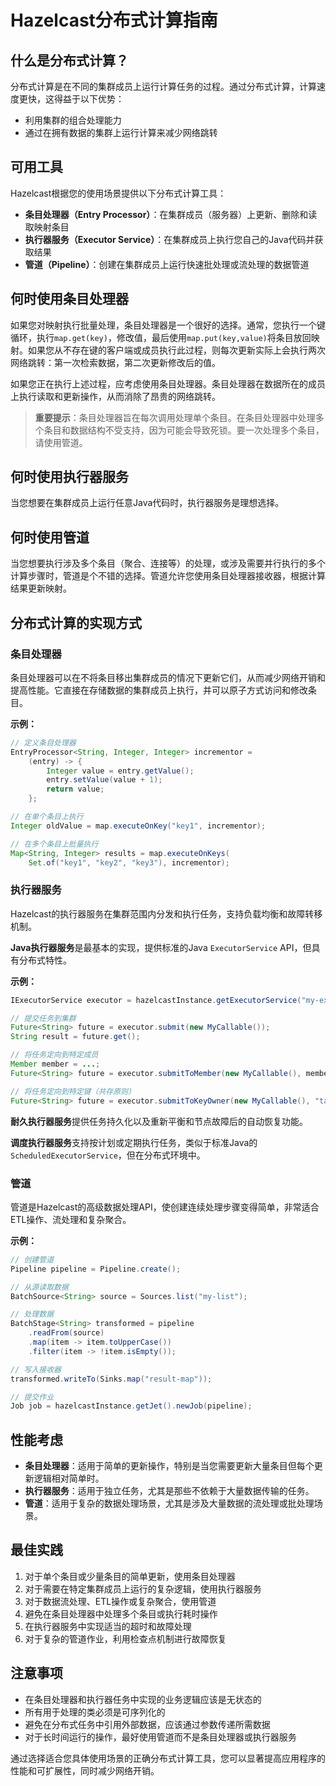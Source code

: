 # Hazelcast分布式计算指南

## 什么是分布式计算？

分布式计算是在不同的集群成员上运行计算任务的过程。通过分布式计算，计算速度更快，这得益于以下优势：

* 利用集群的组合处理能力
* 通过在拥有数据的集群上运行计算来减少网络跳转

## 可用工具

Hazelcast根据您的使用场景提供以下分布式计算工具：

* **条目处理器（Entry Processor）**：在集群成员（服务器）上更新、删除和读取映射条目
* **执行器服务（Executor Service）**：在集群成员上执行您自己的Java代码并获取结果
* **管道（Pipeline）**：创建在集群成员上运行快速批处理或流处理的数据管道

## 何时使用条目处理器

如果您对映射执行批量处理，条目处理器是一个很好的选择。通常，您执行一个键循环，执行`map.get(key)`，修改值，最后使用`map.put(key,value)`将条目放回映射。如果您从不存在键的客户端或成员执行此过程，则每次更新实际上会执行两次网络跳转：第一次检索数据，第二次更新修改后的值。

如果您正在执行上述过程，应考虑使用条目处理器。条目处理器在数据所在的成员上执行读取和更新操作，从而消除了昂贵的网络跳转。

> **重要提示**：条目处理器旨在每次调用处理单个条目。在条目处理器中处理多个条目和数据结构不受支持，因为可能会导致死锁。要一次处理多个条目，请使用管道。

## 何时使用执行器服务

当您想要在集群成员上运行任意Java代码时，执行器服务是理想选择。

## 何时使用管道

当您想要执行涉及多个条目（聚合、连接等）的处理，或涉及需要并行执行的多个计算步骤时，管道是个不错的选择。管道允许您使用条目处理器接收器，根据计算结果更新映射。

## 分布式计算的实现方式

### 条目处理器

条目处理器可以在不将条目移出集群成员的情况下更新它们，从而减少网络开销和提高性能。它直接在存储数据的集群成员上执行，并可以原子方式访问和修改条目。

**示例：**
```java
// 定义条目处理器
EntryProcessor<String, Integer, Integer> incrementor = 
    (entry) -> {
        Integer value = entry.getValue();
        entry.setValue(value + 1);
        return value;
    };

// 在单个条目上执行
Integer oldValue = map.executeOnKey("key1", incrementor);

// 在多个条目上批量执行
Map<String, Integer> results = map.executeOnKeys(
    Set.of("key1", "key2", "key3"), incrementor);
```

### 执行器服务

Hazelcast的执行器服务在集群范围内分发和执行任务，支持负载均衡和故障转移机制。

**Java执行器服务**是最基本的实现，提供标准的Java `ExecutorService` API，但具有分布式特性。

**示例：**
```java
IExecutorService executor = hazelcastInstance.getExecutorService("my-executor");

// 提交任务到集群
Future<String> future = executor.submit(new MyCallable());
String result = future.get();

// 将任务定向到特定成员
Member member = ...;
Future<String> future = executor.submitToMember(new MyCallable(), member);

// 将任务定向到特定键（共存原则）
Future<String> future = executor.submitToKeyOwner(new MyCallable(), "targetKey");
```

**耐久执行器服务**提供任务持久化以及重新平衡和节点故障后的自动恢复功能。

**调度执行器服务**支持按计划或定期执行任务，类似于标准Java的`ScheduledExecutorService`，但在分布式环境中。

### 管道

管道是Hazelcast的高级数据处理API，使创建连续处理步骤变得简单，非常适合ETL操作、流处理和复杂聚合。

**示例：**
```java
// 创建管道
Pipeline pipeline = Pipeline.create();

// 从源读取数据
BatchSource<String> source = Sources.list("my-list");

// 处理数据
BatchStage<String> transformed = pipeline
    .readFrom(source)
    .map(item -> item.toUpperCase())
    .filter(item -> !item.isEmpty());

// 写入接收器
transformed.writeTo(Sinks.map("result-map"));

// 提交作业
Job job = hazelcastInstance.getJet().newJob(pipeline);
```

## 性能考虑

- **条目处理器**：适用于简单的更新操作，特别是当您需要更新大量条目但每个更新逻辑相对简单时。
- **执行器服务**：适用于独立任务，尤其是那些不依赖于大量数据传输的任务。
- **管道**：适用于复杂的数据处理场景，尤其是涉及大量数据的流处理或批处理场景。

## 最佳实践

1. 对于单个条目或少量条目的简单更新，使用条目处理器
2. 对于需要在特定集群成员上运行的复杂逻辑，使用执行器服务
3. 对于数据流处理、ETL操作或复杂聚合，使用管道
4. 避免在条目处理器中处理多个条目或执行耗时操作
5. 在执行器服务中实现适当的超时和故障处理
6. 对于复杂的管道作业，利用检查点机制进行故障恢复

## 注意事项

- 在条目处理器和执行器任务中实现的业务逻辑应该是无状态的
- 所有用于处理的类必须是可序列化的
- 避免在分布式任务中引用外部数据，应该通过参数传递所需数据
- 对于长时间运行的操作，最好使用管道而不是条目处理器或执行器服务

通过选择适合您具体使用场景的正确分布式计算工具，您可以显著提高应用程序的性能和可扩展性，同时减少网络开销。 